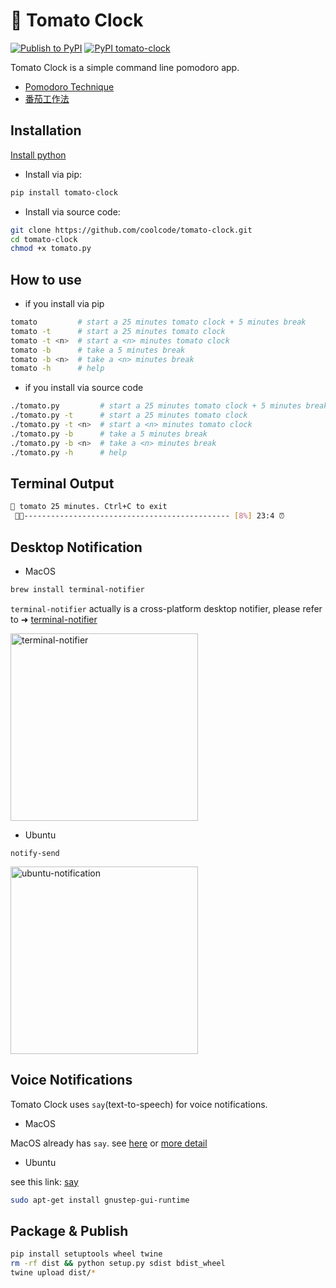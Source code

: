 # 🍅 Tomato Clock

[![Publish to PyPI](https://github.com/coolcode/tomato-clock/actions/workflows/package.yml/badge.svg)](https://github.com/coolcode/tomato-clock/actions/workflows/package.yml)
[![PyPI tomato-clock](https://badge.fury.io/py/tomato-clock.svg)](https://pypi.python.org/pypi/tomato-clock/)

Tomato Clock is a simple command line pomodoro app.

- [Pomodoro Technique](https://en.wikipedia.org/wiki/Pomodoro_Technique)
- [番茄工作法](https://zh.wikipedia.org/zh-cn/%E7%95%AA%E8%8C%84%E5%B7%A5%E4%BD%9C%E6%B3%95)

## Installation

[Install python](https://www.python.org)

- Install via pip:

```sh
pip install tomato-clock
```

- Install via source code:

```sh
git clone https://github.com/coolcode/tomato-clock.git
cd tomato-clock
chmod +x tomato.py 
```

## How to use

- if you install via pip

```sh
tomato         # start a 25 minutes tomato clock + 5 minutes break
tomato -t      # start a 25 minutes tomato clock
tomato -t <n>  # start a <n> minutes tomato clock
tomato -b      # take a 5 minutes break
tomato -b <n>  # take a <n> minutes break
tomato -h      # help
```

- if you install via source code

```sh
./tomato.py         # start a 25 minutes tomato clock + 5 minutes break
./tomato.py -t      # start a 25 minutes tomato clock
./tomato.py -t <n>  # start a <n> minutes tomato clock
./tomato.py -b      # take a 5 minutes break
./tomato.py -b <n>  # take a <n> minutes break
./tomato.py -h      # help
```

## Terminal Output

```sh
🍅 tomato 25 minutes. Ctrl+C to exit
 🍅🍅---------------------------------------------- [8%] 23:4 ⏰ 
```

## Desktop Notification

- MacOS

```sh
brew install terminal-notifier 
```

`terminal-notifier` actually is a cross-platform desktop notifier, please refer to ➜ [terminal-notifier](https://github.com/julienXX/terminal-notifier#download)

<img src="https://github.com/coolcode/tomato-clock/blob/master/img/screenshot-macos.png?raw=true" alt="terminal-notifier" width="300"/>

- Ubuntu

`notify-send`

<img src="https://github.com/coolcode/tomato-clock/blob/master/img/screenshot-ubuntu.png?raw=true" alt="ubuntu-notification" width="300"/>


## Voice Notifications

Tomato Clock uses `say`(text-to-speech) for voice notifications.

- MacOS

MacOS already has `say`. see [here](https://ss64.com/osx/say.html) or [more detail](https://gist.github.com/mculp/4b95752e25c456d425c6)  

- Ubuntu

see this link: [say](http://manpages.ubuntu.com/manpages/trusty/man1/say.1.html)

```sh
sudo apt-get install gnustep-gui-runtime
```

## Package & Publish

```sh
pip install setuptools wheel twine
rm -rf dist && python setup.py sdist bdist_wheel
twine upload dist/*
```
